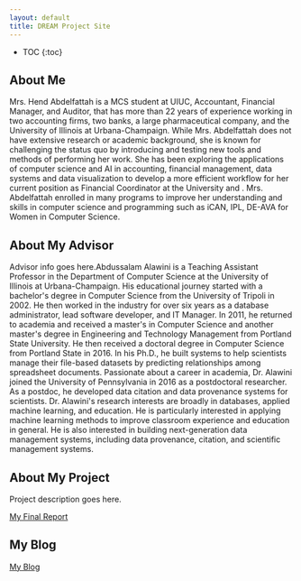 ```yaml
---
layout: default
title: DREAM Project Site
---
```


* TOC
{:toc}

## About Me

Mrs. Hend Abdelfattah is a MCS student at UIUC, Accountant, Financial Manager, and Auditor, that has more than 22 years of experience working in two accounting firms, two banks, a large pharmaceutical company, and the University of Illinois at Urbana-Champaign. While Mrs. Abdelfattah does not have extensive research or academic background, she is known for challenging the status quo by introducing and testing new tools and methods of performing her work. She has been exploring the applications of computer science and AI in accounting, financial management, data systems and data visualization to develop a more efficient workflow for her current position as Financial Coordinator at the University and  . Mrs. Abdelfattah enrolled in many programs to improve her understanding and skills in computer science and programming such as iCAN, IPL, DE-AVA for Women in Computer Science.

## About My Advisor

Advisor info goes here.Abdussalam Alawini is a Teaching Assistant Professor in the Department of Computer Science at the University of Illinois at Urbana-Champaign. His educational journey started with a bachelor's degree in Computer Science from the University of Tripoli in 2002. He then worked in the industry for over six years as a database administrator, lead software developer, and IT Manager. In 2011, he returned to academia and received a master's in Computer Science and another master's degree in Engineering and Technology Management from Portland State University. He then received a doctoral degree in Computer Science from Portland State in 2016. In his Ph.D., he built systems to help scientists manage their file-based datasets by predicting relationships among spreadsheet documents. Passionate about a career in academia, Dr. Alawini joined the University of Pennsylvania in 2016 as a postdoctoral researcher. As a postdoc, he developed data citation and data provenance systems for scientists. Dr. Alawini's research interests are broadly in databases, applied machine learning, and education. He is particularly interested in applying machine learning methods to improve classroom experience and education in general. He is also interested in building next-generation data management systems, including data provenance, citation, and scientific management systems.

## About My Project

Project description goes here.

[My Final Report](files/finalreport.pdf)

## My Blog

[My Blog](blog.html)
